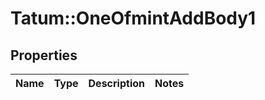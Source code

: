 # Tatum::OneOfmintAddBody1

## Properties
Name | Type | Description | Notes
------------ | ------------- | ------------- | -------------

